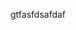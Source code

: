 gtfasfdsafdaf
<!--stackedit_data:
eyJoaXN0b3J5IjpbLTEzNDIyMzIxOCw4MTkxNTUxODAsLTE2OD
U5NDQ1MTIsODQxNzE4NjIyLDYxNDYwMTU4OCwxNjk1NDc1OTMx
LC0xNjYyNjQ5ODc4LDQ1ODg5NDI3NiwtMTgxNjA1NzY5NywtNT
MyMDIzNDM4LC0zMDkxMjMwNTYsNDQzMDQ0NTY1LC0yNTI1OTcw
MTZdfQ==
-->